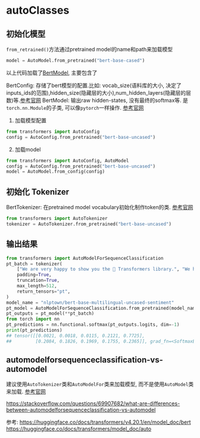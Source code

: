 # autoClasses

## 初始化模型

`from_retrained()`方法通过pretrained model的name和path来加载模型
```python
model = AutoModel.from_pretrained("bert-base-cased")
```
以上代码加载了[BertModel](https://huggingface.co/docs/transformers/v4.20.1/en/model_doc/bert#transformers.BertModel), 主要包含了

BertConfig: 存储了bert模型的配置.比如: vocab_size(语料库的大小, 决定了inputs_ids的范围),hidden_size(隐藏层的大小),num_hidden_layers(隐藏层的层数)等.[参考官网](https://huggingface.co/docs/transformers/v4.20.1/en/model_doc/bert#transformers.BertConfig)
BertModel: 输出raw hidden-states, 没有最终的softmax等. 是`torch.nn.Module`的子类, 可以像`pytorch`一样操作. [参考官网](https://huggingface.co/docs/transformers/v4.20.1/en/model_doc/bert#transformers.BertModel)

1. 加载模型配置

```python
from transformers import AutoConfig
config = AutoConfig.from_pretrained("bert-base-uncased")
```

2. 加载model

```python
from transformers import AutoConfig, AutoModel
config = AutoConfig.from_pretrained("bert-base-uncased")
model = AutoModel.from_config(config)
```


## 初始化 Tokenizer

BertTokenizer: 在pretrained model vocabulary初始化制作token的类. [参考官网](https://huggingface.co/docs/transformers/v4.20.1/en/model_doc/bert#transformers.BertTokenizer)

```python
from transformers import AutoTokenizer
tokenizer = AutoTokenizer.from_pretrained("bert-base-uncased")
```

## 输出结果

```python
from transformers import AutoModelForSequenceClassification
pt_batch = tokenizer(
    ["We are very happy to show you the 🤗 Transformers library.", "We hope you don't hate it."],
    padding=True,
    truncation=True,
    max_length=512,
    return_tensors="pt",
)
model_name = "nlptown/bert-base-multilingual-uncased-sentiment"
pt_model = AutoModelForSequenceClassification.from_pretrained(model_name)
pt_outputs = pt_model(**pt_batch)
from torch import nn
pt_predictions = nn.functional.softmax(pt_outputs.logits, dim=-1)
print(pt_predictions)
## tensor([[0.0021, 0.0018, 0.0115, 0.2121, 0.7725],
##         [0.2084, 0.1826, 0.1969, 0.1755, 0.2365]], grad_fn=<SoftmaxBackward0>)
```



## automodelforsequenceclassification-vs-automodel


建议使用`AutoTokenizer`类和`AutoModelFor`类来加载模型, 而不是使用`AutoModel`类来加载.
[参考官网](https://huggingface.co/docs/transformers/autoclass_tutorial#automodel)

https://stackoverflow.com/questions/69907682/what-are-differences-between-automodelforsequenceclassification-vs-automodel

参考:
https://huggingface.co/docs/transformers/v4.20.1/en/model_doc/bert
https://huggingface.co/docs/transformers/model_doc/auto